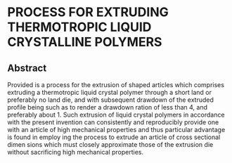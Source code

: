 # PROCESS FOR EXTRUDING THERMOTROPIC LIQUID CRYSTALLINE POLYMERS

## Abstract
Provided is a process for the extrusion of shaped articles which comprises extruding a thermotropic liquid crystal polymer through a short land or preferably no land die, and with subsequent drawdown of the extruded profile being such as to render a drawdown ration of less than 4, and preferably about 1. Such extrusion of liquid crystal polymers in accordance with the present invention can consistently and reproducibly provide one with an article of high mechanical properties and thus particular advantage is found in employ ing the process to extrude an article of cross sectional dimen sions which must closely approximate those of the extrusion die without sacrificing high mechanical properties.